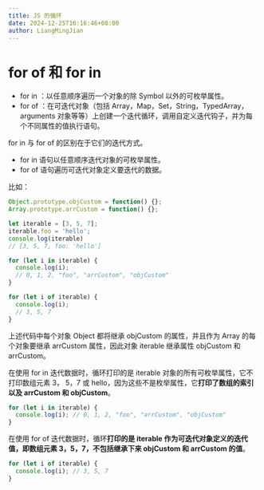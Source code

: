 ```yaml
---
title: JS 的循环
date: 2024-12-25T16:16:46+08:00
author: LiangMingJian
---
```


# for of  和  for  in

- for in ：以任意顺序遍历一个对象的除 Symbol 以外的可枚举属性。
- for of ：在可迭代对象（包括 Array，Map，Set，String，TypedArray，arguments 对象等等）上创建一个迭代循环，调用自定义迭代钩子，并为每个不同属性的值执行语句。

for in 与 for of 的区别在于它们的迭代方式。

- for in 语句以任意顺序迭代对象的可枚举属性。
- for of 语句遍历可迭代对象定义要迭代的数据。

比如：

```javascript
Object.prototype.objCustom = function() {};
Array.prototype.arrCustom = function() {};

let iterable = [3, 5, 7];
iterable.foo = 'hello';
console.log(iterable)
// [3, 5, 7, foo: 'hello']

for (let i in iterable) {
  console.log(i); 
  // 0, 1, 2, "foo", "arrCustom", "objCustom"
}

for (let i of iterable) {
  console.log(i); 
  // 3, 5, 7
}
```

上述代码中每个对象 Object 都将继承 objCustom 的属性，并且作为 Array 的每个对象要继承 arrCustom 属性，因此对象 iterable 继承属性 objCustom 和 arrCustom。

在使用 for in 迭代数据时，循环打印的是 iterable 对象的所有可枚举属性，它不打印数组元素 3， 5，7 或 hello，因为这些不是枚举属性，它**打印了数组的索引以及 arrCustom 和 objCustom**。

```javascript
for (let i in iterable) {
  console.log(i); // 0, 1, 2, "foo", "arrCustom", "objCustom"
}
```

在使用 for of 迭代数据时，循环**打印的是 iterable 作为可迭代对象定义的迭代值，即数组元素 3，5，7，不包括继承下来 objCustom 和 arrCustom 的值**。

```javascript
for (let i of iterable) {
  console.log(i); // 3, 5, 7
}
```
